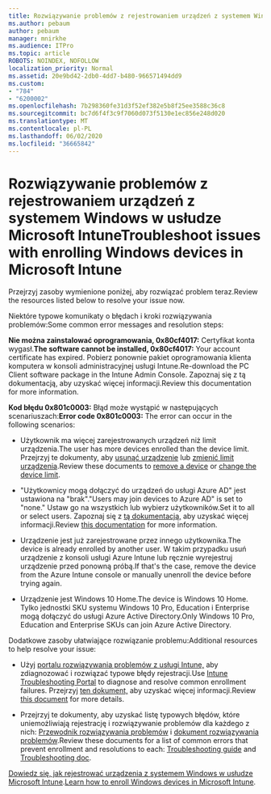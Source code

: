 ```yaml
---
title: Rozwiązywanie problemów z rejestrowaniem urządzeń z systemem Windows w usłudze Microsoft Intune
ms.author: pebaum
author: pebaum
manager: mnirkhe
ms.audience: ITPro
ms.topic: article
ROBOTS: NOINDEX, NOFOLLOW
localization_priority: Normal
ms.assetid: 20e9bd42-2db0-4dd7-b480-966571494dd9
ms.custom:
- "784"
- "6200002"
ms.openlocfilehash: 7b298360fe31d3f52ef382e5b8f25ee3588c36c8
ms.sourcegitcommit: bc7d6f4f3c9f7060d073f5130e1ec856e248d020
ms.translationtype: MT
ms.contentlocale: pl-PL
ms.lasthandoff: 06/02/2020
ms.locfileid: "36665842"
---
```

# <a name="troubleshoot-issues-with-enrolling-windows-devices-in-microsoft-intune"></a><span data-ttu-id="89bfc-102">Rozwiązywanie problemów z rejestrowaniem urządzeń z systemem Windows w usłudze Microsoft Intune</span><span class="sxs-lookup"><span data-stu-id="89bfc-102">Troubleshoot issues with enrolling Windows devices in Microsoft Intune</span></span>

<span data-ttu-id="89bfc-103">Przejrzyj zasoby wymienione poniżej, aby rozwiązać problem teraz.</span><span class="sxs-lookup"><span data-stu-id="89bfc-103">Review the resources listed below to resolve your issue now.</span></span>
  
<span data-ttu-id="89bfc-104">Niektóre typowe komunikaty o błędach i kroki rozwiązywania problemów:</span><span class="sxs-lookup"><span data-stu-id="89bfc-104">Some common error messages and resolution steps:</span></span>
  
 <span data-ttu-id="89bfc-105">**Nie można zainstalować oprogramowania, 0x80cf4017:** Certyfikat konta wygasł.</span><span class="sxs-lookup"><span data-stu-id="89bfc-105">**The software cannot be installed, 0x80cf4017:** Your account certificate has expired.</span></span> <span data-ttu-id="89bfc-106">Pobierz ponownie pakiet oprogramowania klienta komputera w konsoli administracyjnej usługi Intune.</span><span class="sxs-lookup"><span data-stu-id="89bfc-106">Re-download the PC Client software package in the Intune Admin Console.</span></span> <span data-ttu-id="89bfc-107">Zapoznaj się z tą dokumentacją, aby uzyskać więcej informacji.</span><span class="sxs-lookup"><span data-stu-id="89bfc-107">Review this documentation for more information.</span></span>
  
 <span data-ttu-id="89bfc-108">**Kod błędu 0x801c0003:** Błąd może wystąpić w następujących scenariuszach:</span><span class="sxs-lookup"><span data-stu-id="89bfc-108">**Error code 0x801c0003:** The error can occur in the following scenarios:</span></span>
  
-  <span data-ttu-id="89bfc-109">Użytkownik ma więcej zarejestrowanych urządzeń niż limit urządzenia.</span><span class="sxs-lookup"><span data-stu-id="89bfc-109">The user has more devices enrolled than the device limit.</span></span> <span data-ttu-id="89bfc-110">Przejrzyj te dokumenty, aby [usunąć urządzenie](https://docs.microsoft.com/intune/devices-wipe) lub [zmienić limit urządzenia](https://docs.microsoft.com/intune/enrollment-restrictions-set#set-device-limit-restrictions).</span><span class="sxs-lookup"><span data-stu-id="89bfc-110">Review these documents to [remove a device](https://docs.microsoft.com/intune/devices-wipe) or [change the device limit](https://docs.microsoft.com/intune/enrollment-restrictions-set#set-device-limit-restrictions).</span></span>

-  <span data-ttu-id="89bfc-111">"Użytkownicy mogą dołączyć do urządzeń do usługi Azure AD" jest ustawiona na "brak".</span><span class="sxs-lookup"><span data-stu-id="89bfc-111">"Users may join devices to Azure AD" is set to "none."</span></span> <span data-ttu-id="89bfc-112">Ustaw go na wszystkich lub wybierz użytkowników.</span><span class="sxs-lookup"><span data-stu-id="89bfc-112">Set it to all or select users.</span></span> <span data-ttu-id="89bfc-113">Zapoznaj się z [tą dokumentacją,](https://docs.microsoft.com/azure/active-directory/device-management-azure-portal#configure-device-settings) aby uzyskać więcej informacji.</span><span class="sxs-lookup"><span data-stu-id="89bfc-113">Review [this documentation](https://docs.microsoft.com/azure/active-directory/device-management-azure-portal#configure-device-settings) for more information.</span></span>

-  <span data-ttu-id="89bfc-114">Urządzenie jest już zarejestrowane przez innego użytkownika.</span><span class="sxs-lookup"><span data-stu-id="89bfc-114">The device is already enrolled by another user.</span></span> <span data-ttu-id="89bfc-115">W takim przypadku usuń urządzenie z konsoli usługi Azure Intune lub ręcznie wyrejestruj urządzenie przed ponowną próbą.</span><span class="sxs-lookup"><span data-stu-id="89bfc-115">If that's the case, remove the device from the Azure Intune console or manually unenroll the device before trying again.</span></span>

-  <span data-ttu-id="89bfc-116">Urządzenie jest Windows 10 Home.</span><span class="sxs-lookup"><span data-stu-id="89bfc-116">The device is Windows 10 Home.</span></span> <span data-ttu-id="89bfc-117">Tylko jednostki SKU systemu Windows 10 Pro, Education i Enterprise mogą dołączyć do usługi Azure Active Directory.</span><span class="sxs-lookup"><span data-stu-id="89bfc-117">Only Windows 10 Pro, Education and Enterprise SKUs can join Azure Active Directory.</span></span>

<span data-ttu-id="89bfc-118">Dodatkowe zasoby ułatwiające rozwiązanie problemu:</span><span class="sxs-lookup"><span data-stu-id="89bfc-118">Additional resources to help resolve your issue:</span></span>
  
-  <span data-ttu-id="89bfc-119">Użyj [portalu rozwiązywania problemów z usługi Intune,](https://devicemanagement.microsoft.com/#blade/Microsoft_Intune_DeviceSettings/TroubleshootBlade) aby zdiagnozować i rozwiązać typowe błędy rejestracji.</span><span class="sxs-lookup"><span data-stu-id="89bfc-119">Use [Intune Troubleshooting Portal](https://devicemanagement.microsoft.com/#blade/Microsoft_Intune_DeviceSettings/TroubleshootBlade) to diagnose and resolve common enrollment failures.</span></span> <span data-ttu-id="89bfc-120">Przejrzyj [ten dokument,](https://docs.microsoft.com/intune/help-desk-operators) aby uzyskać więcej informacji.</span><span class="sxs-lookup"><span data-stu-id="89bfc-120">Review [this document](https://docs.microsoft.com/intune/help-desk-operators) for more details.</span></span>

-  <span data-ttu-id="89bfc-121">Przejrzyj te dokumenty, aby uzyskać listę typowych błędów, które uniemożliwiają rejestrację i rozwiązywanie problemów dla każdego z nich: [Przewodnik rozwiązywania problemów](https://support.microsoft.com/help/4089533/troubleshooting-windows-device-enrollment-problems-in-microsoft-intune) i [dokument rozwiązywania problemów](https://docs.microsoft.com/intune-classic/troubleshoot/troubleshoot-device-enrollment-in-intune).</span><span class="sxs-lookup"><span data-stu-id="89bfc-121">Review these documents for a list of common errors that prevent enrollment and resolutions to each: [Troubleshooting guide](https://support.microsoft.com/help/4089533/troubleshooting-windows-device-enrollment-problems-in-microsoft-intune) and [Troubleshooting doc](https://docs.microsoft.com/intune-classic/troubleshoot/troubleshoot-device-enrollment-in-intune).</span></span>

<span data-ttu-id="89bfc-122">[Dowiedz się, jak rejestrować urządzenia z systemem Windows w usłudze Microsoft Intune](https://docs.microsoft.com/intune/windows-enroll).</span><span class="sxs-lookup"><span data-stu-id="89bfc-122">[Learn how to enroll Windows devices in Microsoft Intune](https://docs.microsoft.com/intune/windows-enroll).</span></span>
